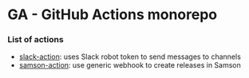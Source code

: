 # GA - GitHub Actions monorepo
### List of actions
- [slack-action](https://github.com/zendesk/ga/tree/master/samson-action): uses Slack robot token to send messages to channels
- [samson-action](https://github.com/zendesk/ga/tree/master/slack-action): use generic webhook to create releases in Samson
